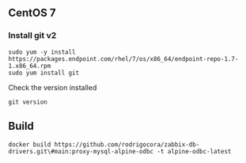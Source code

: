 ## CentOS 7
### Install git v2

```
sudo yum -y install https://packages.endpoint.com/rhel/7/os/x86_64/endpoint-repo-1.7-1.x86_64.rpm
sudo yum install git
```
Check the version installed

`git version`


## Build
`docker build https://github.com/rodrigocora/zabbix-db-drivers.git\#main:proxy-mysql-alpine-odbc -t alpine-odbc-latest`



